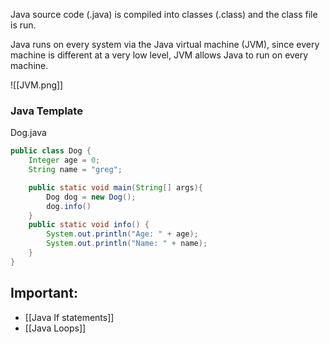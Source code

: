 Java source code (.java) is compiled into classes (.class) and the class file is run.

Java runs on every system via the Java virtual machine (JVM), since every machine is different at a very low level, JVM allows Java to run on every machine.

![[JVM.png]]
<b><h3>Java Template</h3></b>
Dog.java
```java
public class Dog {
	Integer age = 0;
	String name = "greg";

	public static void main(String[] args){
		Dog dog = new Dog();
		dog.info()
	}
	public static void info() {
		System.out.println("Age: " + age);
		System.out.println("Name: " + name);
	}
}
```

## **Important:**

- [[Java If statements]]
- [[Java Loops]]
